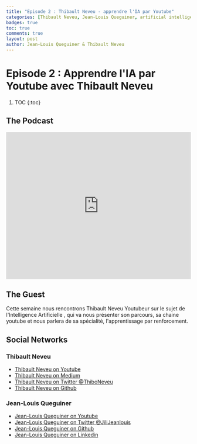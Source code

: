 ```yaml
---
title: "Episode 2 : Thibault Neveu - apprendre l'IA par Youtube"
categories: [Thibault Neveu, Jean-Louis Queguiner, artificial intelligence]
badges: true
toc: true
comments: true
layout: post
author: Jean-Louis Queguiner & Thibault Neveu
---
```


# Episode 2 : Apprendre l'IA par Youtube avec Thibault Neveu


1. TOC
{:toc}

## The Podcast

<iframe src="https://widget.spreaker.com/player?episode_id=16038601&theme=light&autoplay=false&playlist=false&cover_image_url=https%3A%2F%2Fd3wo5wojvuv7l.cloudfront.net%2Fimages.spreaker.com%2Foriginal%2F61d642b487f7157a1c1eb83d3b47e04a.jpg" width="100%" height="400px" frameborder="0"></iframe>

## The Guest

Cette semaine nous rencontrons Thibault Neveu Youtubeur sur le sujet de l'Intelligence Artificielle , qui va nous présenter son parcours, sa chaine youtube et nous parlera de sa spécialité, l'apprentissage par renforcement.

## Social Networks

### Thibault Neveu
- [Thibault Neveu on Youtube](https://www.youtube.com/channel/UCVso5UVvQeGAuwbksmA95iA)
- [Thibault Neveu on Medium](https://medium.com/@thibo73800)
- [Thibault Neveu on Twitter @ThiboNeveu](https://twitter.com/ThiboNeveu)
- [Thibault Neveu on Github](https://github.com/thibo73800)

### Jean-Louis Queguiner
- [Jean-Louis Queguiner on Youtube](https://www.youtube.com/channel/UCVso5UVvQeGAuwbksmA95iA)
- [Jean-Louis Queguiner on Twitter @JiliJeanlouis](https://twitter.com/JiliJeanlouis)
- [Jean-Louis Queguiner on Github](https://github.com/jqueguiner)
- [Jean-Louis Queguiner on Linkedin](https://fr.linkedin.com/in/jlqueguiner)
